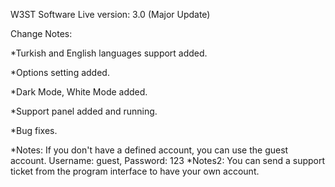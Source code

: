 W3ST Software
Live version: 3.0 (Major Update)

Change Notes:

*Turkish and English languages support added.

*Options setting added.

*Dark Mode, White Mode added.

*Support panel added and running.

*Bug fixes.

*Notes: If you don't have a defined account, you can use the guest account. Username: guest, Password: 123
*Notes2: You can send a support ticket from the program interface to have your own account.
